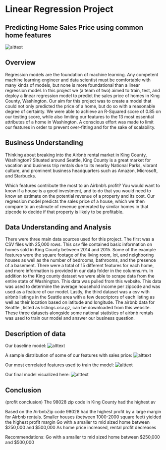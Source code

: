 # Linear Regression Project
## Predicting Home Sales Price using common home features

![alttext](https://i.ibb.co/s9r59x2/Seattle-Rainier-photo.jpg)

## Overview

Regression models are the foundation of machine learning. Any competent machine learning engineer and data scientist must be comfortable with many kinds of models, but none is more foundational than a linear regression model. In  this project we (a team of two) aimed to train, test, and deploy a linear regression model to predict the sales price of homes in King County, Washington. Our aim for this project was to create a model that could not only predicted the price of a home, but do so with a reasonable degree of certainty. We were able to achieve an R-Squared score of 0.85 on our testing score, while also limiting our features to the 13 most essential attributes of a home in Washington. A conscious effort was made to limit our features in order to prevent over-fitting and for the sake of scalability. 

## Business Understanding

Thinking about breaking into the Airbnb rental market in King County, Washington?  Situated around Seattle, King County is a great market for vacation and business trip rentals due to its nearby National Parks, vibrant culture, and prominent business headquarters such as Amazon, Microsoft, and Starbucks.

Which features contribute the most to an Airbnb’s profit? You would want to know if a house is a good investment, and to do that you would need to know an estimate on the potential revenue of a property and its cost. Our regression model predicts the sales price of a house, which we then compare to an estimate of revenue generated by similar homes in that zipcode to decide if that property is likely to be profitable.

## Data Understanding and Analysis

There were three main data sources used for this project. The first was a CSV files with 25,000 rows. This csv file contained basic information on homes sold in King County between 2014 and 2015. Some of the example features were the square footage of the living room, lot, and neighboring houses as well as the number of bedrooms, bathrooms, and the presence of a basement. There were a total of 15 different features for each home, and more information is provided in our data folder in the columns.rm. In addition to the King county dataset we were able to scrape data from the entire state of Washington. This data was pulled from this website.   This data was used to determine the average household income per zipcode and was used as a feature of our model. Lastly, the third dataset was a csv with airbnb listings in the Seattle area with a few descriptors of each listing as well as their location based on latitude and longitude. The airbnb data for Seattle , listed as listings.csv.gz, can be downloaded from this website. These three datasets alongside some national statistics of airbnb rentals was used to train our model and answer our business question. 
 
## Description of data

Our baseline model: 
![alttext](https://i.ibb.co/2gPCLmk/sales-price-sqft-living-model.png)

A sample distribution of some of our features with sales price: 
![alttext]([https://i.ibb.co/PC1hVKj/output.png](https://i.ibb.co/dctMhXH/top-3-features.png))

Our most correlated features used to train the model: 
![alttext](https://i.ibb.co/2vj881n/top-3-features.png)

Our final model visualized here: 
![alttext](https://i.ibb.co/SxqX2hV/model-final.png)


## Conclusion


(profit conclusion)
The 98028 zip code in King County had the highest av

Based on the AirbnbZip code 98028 had the  highest profit by a large margin for Airbnb rentals.
Smaller houses (between 1000-2000 square feet) yielded the highest profit margin
Go with a smaller to mid sized home between $250,000 and $500,000
As home price increased, rental profit decreases

Recommendations:
Go with a smaller to mid sized home between $250,000 and $500,000









